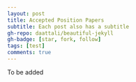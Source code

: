 ```yaml
---
layout: post
title: Accepted Position Papers
subtitle: Each post also has a subtitle
gh-repo: daattali/beautiful-jekyll
gh-badge: [star, fork, follow]
tags: [test]
comments: true
---
```


To be added
